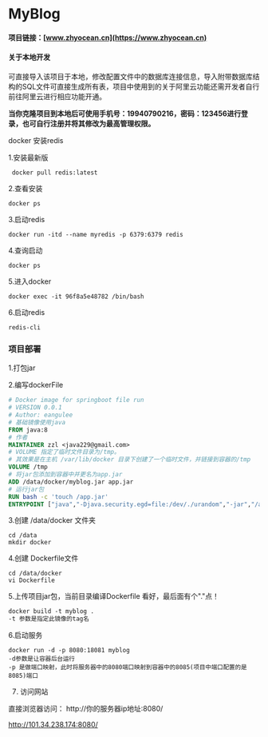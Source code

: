 # MyBlog

#### 项目链接：[www.zhyocean.cn](https://www.zhyocean.cn)

#### 关于本地开发

可直接导入该项目于本地，修改配置文件中的数据库连接信息，导入附带数据库结构的SQL文件可直接生成所有表，项目中使用到的关于阿里云功能还需开发者自行前往阿里云进行相应功能开通。

**当你克隆项目到本地后可使用手机号：19940790216，密码：123456进行登录，也可自行注册并将其修改为最高管理权限。**



docker 安装redis 

1.安装最新版

```
 docker pull redis:latest
```

2.查看安装

```
docker ps
```

3.启动redis

```
docker run -itd --name myredis -p 6379:6379 redis
```

4.查询启动

```
docker ps
```

5.进入docker

```
docker exec -it 96f8a5e48782 /bin/bash
```

6.启动redis

```
redis-cli
```



### 项目部署

1.打包jar

2.编写dockerFile

```dockerfile
# Docker image for springboot file run
# VERSION 0.0.1
# Author: eangulee
# 基础镜像使用java
FROM java:8
# 作者
MAINTAINER zzl <java229@gmail.com>
# VOLUME 指定了临时文件目录为/tmp。
# 其效果是在主机 /var/lib/docker 目录下创建了一个临时文件，并链接到容器的/tmp
VOLUME /tmp 
# 将jar包添加到容器中并更名为app.jar
ADD /data/docker/myblog.jar app.jar 
# 运行jar包
RUN bash -c 'touch /app.jar'
ENTRYPOINT ["java","-Djava.security.egd=file:/dev/./urandom","-jar","/app.jar"]
```

3.创建 /data/docker 文件夹

```shell
cd /data
mkdir docker
```

4.创建 Dockerfile文件

```shell
cd /data/docker
vi Dockerfile
```

5.上传项目jar包，当前目录编译Dockerfile 看好，最后面有个"."点！

```dockerfile
docker build -t myblog .
-t 参数是指定此镜像的tag名
```

6.启动服务

```shell
docker run -d -p 8080:18081 myblog
-d参数是让容器后台运行 
-p 是做端口映射，此时将服务器中的8080端口映射到容器中的8085(项目中端口配置的是8085)端口
```

7. 访问网站

直接浏览器访问： http://你的服务器ip地址:8080/

http://101.34.238.174:8080/
